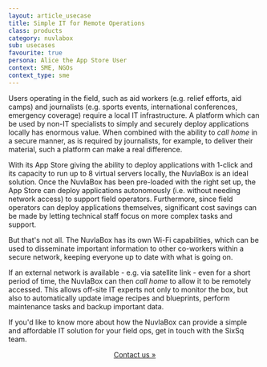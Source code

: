```yaml
---
layout: article_usecase
title: Simple IT for Remote Operations
class: products
category: nuvlabox
sub: usecases
favourite: true
persona: Alice the App Store User
context: SME, NGOs
context_type: sme
---
```


Users operating in the field, such as aid workers (e.g. relief efforts, aid camps) and journalists (e.g. sports events, international conferences, emergency coverage) require a local IT infrastructure. A platform which can be used by non-IT specialists to simply and securely deploy applications locally has enormous value. When combined with the ability to *call home* in a secure manner, as is required by journalists, for example, to deliver their material, such a platform can make a real difference.

With its App Store giving the ability to deploy applications with 1-click and its capacity to run up to 8 virtual servers locally, the NuvlaBox is an ideal solution. Once the NuvlaBox has been pre-loaded with the right set up, the App Store can deploy applications autonomously (i.e. without needing network access) to support field operators. Furthermore, since field operators can deploy applications themselves, significant cost savings can be made by letting technical staff focus on more complex tasks and support.

But that's not all. The NuvlaBox has its own Wi-Fi capabilities, which can be used to disseminate important information to other co-workers within a secure network, keeping everyone up to date with what is going on.

If an external network is available - e.g. via satellite link - even for a short period of time, the NuvlaBox can then *call home* to allow it to be remotely accessed. This allows off-site IT experts not only to monitor the box, but also to automatically update image recipes and blueprints, perform maintenance tasks and backup important data.

If you'd like to know more about how the NuvlaBox can provide a simple and affordable IT solution for your field ops, get in touch with the SixSq team.

<center>
  <a href="/contact/#contact-us-form" class="btn btn-primary btn-lg">
      Contact us &raquo;
  </a>
</center>
